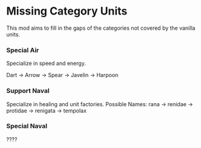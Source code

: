 # Missing Category Units
This mod aims to fill in the gaps of the categories not covered by the vanilla units.

### Special Air
Specialize in speed and energy.

Dart -> Arrow -> Spear -> Javelin -> Harpoon

### Support Naval
Specialize in healing and unit factories. 
Possible Names: 
rana -> renidae -> protidae -> renigata -> tempolax

### Special Naval
????
